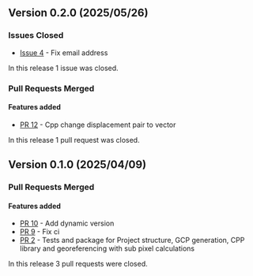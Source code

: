 ## Version 0.2.0 (2025/05/26)

### Issues Closed

* [Issue 4](https://github.com/pytroll/georeferencer/issues/4) - Fix email address

In this release 1 issue was closed.

### Pull Requests Merged

#### Features added

* [PR 12](https://github.com/pytroll/georeferencer/pull/12) - Cpp change displacement pair to vector

In this release 1 pull request was closed.


## Version 0.1.0 (2025/04/09)


### Pull Requests Merged

#### Features added

* [PR 10](https://github.com/pytroll/georeferencer/pull/10) - Add dynamic version
* [PR 9](https://github.com/pytroll/georeferencer/pull/9) - Fix ci
* [PR 2](https://github.com/pytroll/georeferencer/pull/2) - Tests and package for Project structure, GCP generation, CPP library and georeferencing with sub pixel calculations

In this release 3 pull requests were closed.


